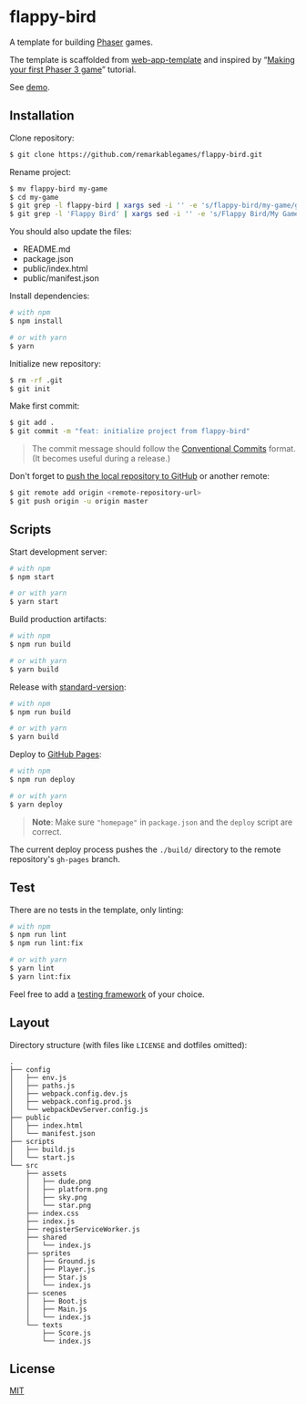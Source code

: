 # flappy-bird

A template for building [Phaser](https://phaser.io/) games.

The template is scaffolded from [web-app-template](https://github.com/remarkablemark/web-app-template) and inspired by “[Making your first Phaser 3 game](https://phaser.io/tutorials/making-your-first-phaser-3-game)” tutorial.

See [demo](https://remarkablegames.github.io/flappy-bird/).

## Installation

Clone repository:

```sh
$ git clone https://github.com/remarkablegames/flappy-bird.git
```

Rename project:

```sh
$ mv flappy-bird my-game
$ cd my-game
$ git grep -l flappy-bird | xargs sed -i '' -e 's/flappy-bird/my-game/g'
$ git grep -l 'Flappy Bird' | xargs sed -i '' -e 's/Flappy Bird/My Game/g'
```

You should also update the files:

- README.md
- package.json
- public/index.html
- public/manifest.json

Install dependencies:

```sh
# with npm
$ npm install

# or with yarn
$ yarn
```

Initialize new repository:

```sh
$ rm -rf .git
$ git init
```

Make first commit:

```sh
$ git add .
$ git commit -m "feat: initialize project from flappy-bird"
```

> The commit message should follow the [Conventional Commits](https://conventionalcommits.org) format. (It becomes useful during a release.)

Don't forget to [push the local repository to GitHub](https://help.github.com/articles/adding-an-existing-project-to-github-using-the-command-line/) or another remote:

```sh
$ git remote add origin <remote-repository-url>
$ git push origin -u origin master
```

## Scripts

Start development server:

```sh
# with npm
$ npm start

# or with yarn
$ yarn start
```

Build production artifacts:

```sh
# with npm
$ npm run build

# or with yarn
$ yarn build
```

Release with [standard-version](https://github.com/conventional-changelog/standard-version):

```sh
# with npm
$ npm run build

# or with yarn
$ yarn build
```

Deploy to [GitHub Pages](https://pages.github.com):

```sh
# with npm
$ npm run deploy

# or with yarn
$ yarn deploy
```

> **Note**: Make sure `"homepage"` in `package.json` and the `deploy` script are correct.

The current deploy process pushes the `./build/` directory to the remote repository's `gh-pages` branch.

## Test

There are no tests in the template, only linting:

```sh
# with npm
$ npm run lint
$ npm run lint:fix

# or with yarn
$ yarn lint
$ yarn lint:fix
```

Feel free to add a [testing framework](https://github.com/sorrycc/awesome-javascript#testing-frameworks) of your choice.

## Layout

Directory structure (with files like `LICENSE` and dotfiles omitted):

```
.
├── config
│   ├── env.js
│   ├── paths.js
│   ├── webpack.config.dev.js
│   ├── webpack.config.prod.js
│   └── webpackDevServer.config.js
├── public
│   ├── index.html
│   └── manifest.json
├── scripts
│   ├── build.js
│   └── start.js
└── src
    ├── assets
    │   ├── dude.png
    │   ├── platform.png
    │   ├── sky.png
    │   └── star.png
    ├── index.css
    ├── index.js
    ├── registerServiceWorker.js
    ├── shared
    │   └── index.js
    ├── sprites
    │   ├── Ground.js
    │   ├── Player.js
    │   ├── Star.js
    │   └── index.js
    ├── scenes
    │   ├── Boot.js
    │   ├── Main.js
    │   └── index.js
    └── texts
        ├── Score.js
        └── index.js
```

## License

[MIT](LICENSE)

